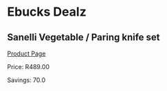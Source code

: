 
# Ebucks Dealz
## Sanelli Vegetable / Paring knife set
[Product Page](https://www.ebucks.com/web/shop/productSelected.do?prodId=1161859652&catId=714962196)

Price: R489.00

Savings: 70.0


	